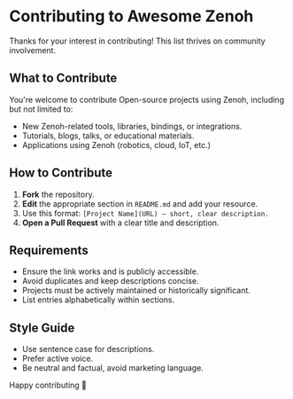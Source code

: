 # Contributing to Awesome Zenoh

Thanks for your interest in contributing! This list thrives on community involvement.

## What to Contribute

You're welcome to contribute Open-source projects using Zenoh, including but not limited to:

- New Zenoh-related tools, libraries, bindings, or integrations.
- Tutorials, blogs, talks, or educational materials.
- Applications using Zenoh (robotics, cloud, IoT, etc.)

## How to Contribute

1. **Fork** the repository.
2. **Edit** the appropriate section in `README.md` and add your resource.
3. Use this format: `[Project Name](URL) – short, clear description.`
4. **Open a Pull Request** with a clear title and description.

## Requirements

- Ensure the link works and is publicly accessible.
- Avoid duplicates and keep descriptions concise.
- Projects must be actively maintained or historically significant.
- List entries alphabetically within sections.

## Style Guide

- Use sentence case for descriptions.
- Prefer active voice.
- Be neutral and factual, avoid marketing language.

Happy contributing 🚀
